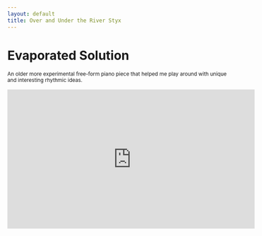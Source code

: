 ```yaml
---
layout: default
title: Over and Under the River Styx
---
```


# Evaporated Solution

<small>An older more experimental free-form piano piece that helped me play around with unique and interesting rhythmic ideas.</small>

<iframe width="560" height="315" src="https://www.youtube.com/embed/PnyIr0mhMhs" frameborder="0" allow="accelerometer; autoplay; clipboard-write; encrypted-media; gyroscope; picture-in-picture" allowfullscreen></iframe>


